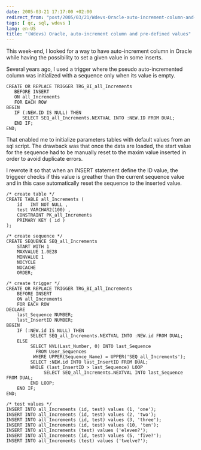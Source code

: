 ```yaml
---
date: 2005-03-21 17:17:00 +02:00
redirect_from: "post/2005/03/21/Wdevs-Oracle-auto-increment-column-and-pre-defined-values"
tags: [ qc, sql, wdevs ]
lang: en-US
title: "(Wdevs) Oracle, auto-increment column and pre-defined values"
---
```


This week-end, I looked for a way to have auto-increment column in Oracle
while having the possibility to set a given value in some inserts.

Several years ago, I used a trigger where the pseudo auto-incremented column
was initialized with a sequence only when its value is empty.

```
CREATE OR REPLACE TRIGGER TRG_BI_all_Increments
   BEFORE INSERT
   ON all_Increments
   FOR EACH ROW
BEGIN
   IF (:NEW.ID IS NULL) THEN
      SELECT SEQ_all_Increments.NEXTVAL INTO :NEW.ID FROM DUAL;
   END IF;
END;
```

That enabled me to initialize parameters tables with default values from an
sql script. The drawback was that once the data are loaded, the start value for
the sequence had to be manually reset to the maxim value inserted in order to
avoid duplicate errors.

I rewrote it so that when an INSERT statement define the ID value, the
triggeer checks if this value is greather than the current sequence value and
in this case automatically reset the sequence to the inserted value.

```
/* create table */
CREATE TABLE all_Increments (
    id   INT NOT NULL ,
    test VARCHAR2(100) ,
    CONSTRAINT PK_all_Increments
    PRIMARY KEY ( id )
);

/* create sequence */
CREATE SEQUENCE SEQ_all_Increments
    START WITH 1
    MAXVALUE 1.0E28
    MINVALUE 1
    NOCYCLE
    NOCACHE
    ORDER;

/* create trigger */
CREATE OR REPLACE TRIGGER TRG_BI_all_Increments
    BEFORE INSERT
    ON all_Increments
    FOR EACH ROW
DECLARE
    last_Sequence NUMBER;
    last_InsertID NUMBER;
BEGIN
    IF (:NEW.id IS NULL) THEN
         SELECT SEQ_all_Increments.NEXTVAL INTO :NEW.id FROM DUAL;
    ELSE
         SELECT NVL(Last_Number, 0) INTO last_Sequence
           FROM User_Sequences
          WHERE UPPER(Sequence_Name) = UPPER('SEQ_all_Increments');
         SELECT :NEW.id INTO last_InsertID FROM DUAL;
         WHILE (last_InsertID > last_Sequence) LOOP
              SELECT SEQ_all_Increments.NEXTVAL INTO last_Sequence FROM DUAL;
         END LOOP;
    END IF;
END;

/* test values */
INSERT INTO all_Increments (id, test) values (1, 'one');
INSERT INTO all_Increments (id, test) values (2, 'two');
INSERT INTO all_Increments (id, test) values (3, 'three');
INSERT INTO all_Increments (id, test) values (10, 'ten');
INSERT INTO all_Increments (test) values ('eleven?');
INSERT INTO all_Increments (id, test) values (5, 'five?');
INSERT INTO all_Increments (test) values ('twelve?');
```
